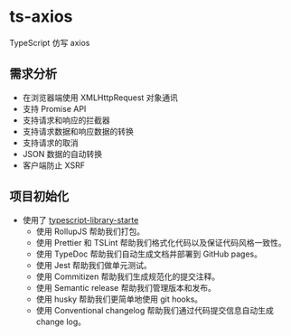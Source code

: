 # ts-axios

TypeScript 仿写 axios

## 需求分析

- 在浏览器端使用 XMLHttpRequest 对象通讯
- 支持 Promise API
- 支持请求和响应的拦截器
- 支持请求数据和响应数据的转换
- 支持请求的取消
- JSON 数据的自动转换
- 客户端防止 XSRF

## 项目初始化

- 使用了 [typescript-library-starte](https://github.com/alexjoverm/typescript-library-starter)
  - 使用 RollupJS 帮助我们打包。
  - 使用 Prettier 和 TSLint 帮助我们格式化代码以及保证代码风格一致性。
  - 使用 TypeDoc 帮助我们自动生成文档并部署到 GitHub pages。
  - 使用 Jest 帮助我们做单元测试。
  - 使用 Commitizen 帮助我们生成规范化的提交注释。
  - 使用 Semantic release 帮助我们管理版本和发布。
  - 使用 husky 帮助我们更简单地使用 git hooks。
  - 使用 Conventional changelog 帮助我们通过代码提交信息自动生成 change log。
